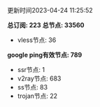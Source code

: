 更新时间2023-04-24 11:25:52

**总订阅: 223**
**总节点: 33560**
- vless节点: 36

**google ping有效节点: 789**
- ssr节点: 1
- v2ray节点: 683
- ss节点: 83
- trojan节点: 22
